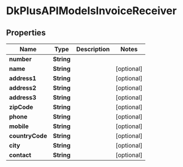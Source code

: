 
# DkPlusAPIModelsInvoiceReceiver

## Properties
Name | Type | Description | Notes
------------ | ------------- | ------------- | -------------
**number** | **String** |  | 
**name** | **String** |  |  [optional]
**address1** | **String** |  |  [optional]
**address2** | **String** |  |  [optional]
**address3** | **String** |  |  [optional]
**zipCode** | **String** |  |  [optional]
**phone** | **String** |  |  [optional]
**mobile** | **String** |  |  [optional]
**countryCode** | **String** |  |  [optional]
**city** | **String** |  |  [optional]
**contact** | **String** |  |  [optional]




